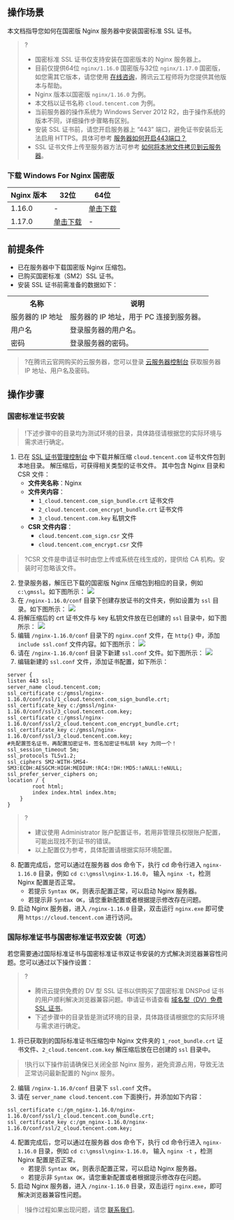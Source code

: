 ## 操作场景
本文档指导您如何在国密版 Nginx 服务器中安装国密标准 SSL 证书。
>?
>- 国密标准 SSL 证书仅支持安装在国密版本的 Nginx 服务器上。
>- 目前仅提供64位 `nginx/1.16.0` 国密版与32位 `nginx/1.17.0` 国密版，如您需其它版本，请您使用 [在线咨询](https://cloud.tencent.com/online-service?from=connect-us)，腾讯云工程师将为您提供其他版本与帮助。
>- Nginx 版本以国密版 `nginx/1.16.0` 为例。
>- 本文档以证书名称 `cloud.tencent.com` 为例。
>- 当前服务器的操作系统为 Windows Server 2012 R2，由于操作系统的版本不同，详细操作步骤略有区别。
>- 安装 SSL 证书前，请您开启服务器上 “443” 端口，避免证书安装后无法启用 HTTPS。具体可参考 [服务器如何开启443端口？](https://cloud.tencent.com/document/product/400/45144)
>- SSL 证书文件上传至服务器方法可参考 [如何将本地文件拷贝到云服务器](https://cloud.tencent.com/document/product/213/39138)。

### 下载 Windows For Nginx 国密版
| Nginx 版本 | 32位 | 64位 |
|---------|---------|---------|
| 1.16.0 | - | [单击下载](https://www.wotrus.com/download/gm_nginx-1.16.0.zip) |
| 1.17.0 | [单击下载](https://www.wotrus.com/download/gm_nginx-1.17.0.zip ) | - |

## 前提条件
- 已在服务器中下载国密版 Nginx 压缩包。
- 已购买国密标准（SM2）SSL 证书。
- 安装 SSL 证书前需准备的数据如下：
<table>
<tr>
<th>名称</th>
<th>说明</th>
</tr>
<tr>
<td>服务器的 IP 地址</td>
<td>服务器的 IP 地址，用于 PC 连接到服务器。</td>
</tr>
<tr>
<td>用户名</td>
<td>登录服务器的用户名。</td>
</tr>
<tr>
<td>密码</td>
<td> 登录服务器的密码。</td>
</tr>
</table>

>?在腾讯云官网购买的云服务器，您可以登录 [云服务器控制台](https://console.cloud.tencent.com/cvm)  获取服务器 IP 地址、用户名及密码。

## 操作步骤
### 国密标准证书安装
>!下述步骤中的目录均为测试环境的目录，具体路径请根据您的实际环境与需求进行确定。
> 
1. 已在 [SSL 证书管理控制台](https://console.cloud.tencent.com/ssl) 中下载并解压缩 `cloud.tencent.com` 证书文件包到本地目录。
解压缩后，可获得相关类型的证书文件。 其中包含 Nginx 目录和 CSR 文件：
   - **文件夹名称**：Nginx
   - **文件夹内容**：
     - `1_cloud.tencent.com_sign_bundle.crt` 证书文件
     - `2_cloud.tencent.com_encrypt_bundle.crt` 证书文件
     - `3_cloud.tencent.com.key` 私钥文件
   - **CSR 文件内容**：
     -   `cloud.tencent.com_sign.csr` 文件
     -   `cloud.tencent.com_encrypt.csr` 文件

>?CSR 文件是申请证书时由您上传或系统在线生成的，提供给 CA 机构。安装时可忽略该文件。
>
2. 登录服务器，解压已下载的国密版 Nginx 压缩包到相应的目录，例如 `c:\gmssl`。如下图所示：
![](https://main.qcloudimg.com/raw/cb70ea46a24278cafa562a554d87ca75.png)
3. 在 `/nginx-1.16.0/conf` 目录下创建存放证书的文件夹，例如设置为 `ssl` 目录。如下图所示：
![](https://main.qcloudimg.com/raw/b329f134789f71f9d5993d1f7cdda575.png)
4. 将解压缩后的 crt 证书文件与 key 私钥文件放在已创建的 `ssl` 目录中，如下图所示：
![](https://main.qcloudimg.com/raw/0e34c64fcea588cdb25843f9347260e3.png)
5. 编辑 `/nginx-1.16.0/conf` 目录下的 `nginx.conf` 文件，在 `http{}` 中，添加 `include ssl.conf` 文件内容。如下图所示：
![](https://main.qcloudimg.com/raw/a4b041d00009d77ca3170649b2555106.png)
6. 请在 `/nginx-1.16.0/conf` 目录下新建 `ssl.conf` 文件。如下图所示：
![](https://main.qcloudimg.com/raw/7af804d184fdd24eecb6eed9f11f9a4c.png)
7. 编辑新建的 `ssl.conf` 文件，添加证书配置，如下所示：
```
server { 
listen 443 ssl; 
server_name cloud.tencent.com; 
ssl_certificate c:/gmssl/nginx-1.16.0/conf/ssl/1_cloud.tencent.com_sign_bundle.crt; 
ssl_certificate_key c:/gmssl/nginx-1.16.0/conf/ssl/3_cloud.tencent.com.key;
ssl_certificate c:/gmssl/nginx-1.16.0/conf/ssl/2_cloud.tencent.com_encrypt_bundle.crt; 
ssl_certificate_key c:/gmssl/nginx-1.16.0/conf/ssl/3_cloud.tencent.com.key; 
#先配置签名证书，再配置加密证书，签名加密证书私钥 key 为同一个！
ssl_session_timeout 5m; 
ssl_protocols TLSv1.2;
ssl_ciphers SM2-WITH-SMS4-SM3:ECDH:AESGCM:HIGH:MEDIUM:!RC4:!DH:!MD5:!aNULL:!eNULL; 
ssl_prefer_server_ciphers on;
location / { 
		root html; 
		index index.html index.htm; 
	} 
} 
```
>?
>- 建议使用 Administrator 账户配置证书，若用非管理员权限账户配置，可能出现找不到证书的错误。
>- 以上配置仅为参考，具体配置请根据实际环境配置。
>
8. 配置完成后，您可以通过在服务器 dos 命令下，执行 cd 命令行进入 `nginx-1.16.0` 目录，例如 `cd c:\gmssl\nginx-1.16.0`， 输入 `nginx -t`，检测 Nginx 配置是否正常。
   - 若提示 `Syntax OK`，则表示配置正常，可以启动 Nginx 服务器。
   - 若提示非 `Syntax OK`，请您重新配置或者根据提示修改存在问题。
9. 启动 Nginx 服务器，进入 `/nginx-1.16.0` 目录，双击运行 `nginx.exe` 即可使用 `https://cloud.tencent.com` 进行访问。

### 国际标准证书与国密标准证书双安装（可选）
若您需要通过国际标准证书与国密标准证书双证书安装的方式解决浏览器兼容性问题。您可以通过以下操作设置：
>?
>- 腾讯云提供免费的 DV 型 SSL 证书以供购买了国密标准 DNSPod 证书的用户顺利解决浏览器兼容问题。申请证书请查看 [域名型（DV）免费 SSL 证书](https://cloud.tencent.com/document/product/400/8422)。
>- 下述步骤中的目录皆是测试环境的目录，具体路径请根据您的实际环境与需求进行确定。
>
1. 将已获取到的国际标准证书压缩包中 Nginx 文件夹的 `1_root_bundle.crt` 证书文件、`2_cloud.tencent.com.key` 解压缩后放在已创建的 `ssl` 目录中。
>!执行以下操作前请确保已关闭全部 Nginx 服务，避免资源占用，导致无法正常访问最新配置的 Nginx 服务。
>
2. 编辑 `/nginx-1.16.0/conf` 目录下 `ssl.conf` 文件。
3. 请在 `server_name cloud.tencent.com` 下面换行，并添加如下内容：
```
ssl_certificate c:/gm_nginx-1.16.0/nginx-1.16.0/conf/ssl/1_cloud.tencent.com_bundle.crt; 
ssl_certificate_key c:/gm_nginx-1.16.0/nginx-1.16.0/conf/ssl/2_cloud.tencent.com.key;
```
4. 配置完成后，您可以通过在服务器 dos 命令下，执行 cd 命令行进入 `nginx-1.16.0` 目录，例如 `cd c:\gmssl\nginx-1.16.0`， 输入 `nginx -t` ，检测 Nginx 配置是否正常。
   - 若提示 `Syntax OK`，则表示配置正常，可以启动 Nginx 服务器。
   - 若提示非 `Syntax OK`，请您重新配置或者根据提示修改存在问题。
5. 启动 Nginx 服务器，进入 `/nginx-1.16.0` 目录，双击运行 `nginx.exe`，即可解决浏览器兼容性问题。 

>!操作过程如果出现问题，请您 [联系我们](https://cloud.tencent.com/document/product/400/35259)。


